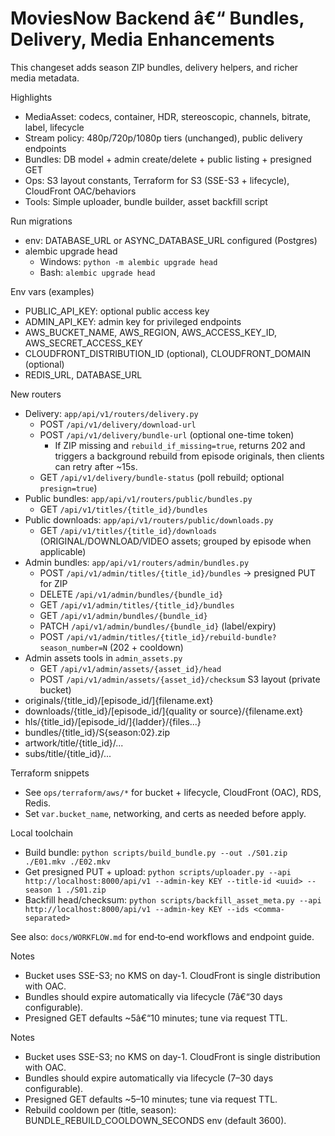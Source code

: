 ﻿# MoviesNow Backend â€“ Bundles, Delivery, Media Enhancements

This changeset adds season ZIP bundles, delivery helpers, and richer media metadata.

Highlights
- MediaAsset: codecs, container, HDR, stereoscopic, channels, bitrate, label, lifecycle
- Stream policy: 480p/720p/1080p tiers (unchanged), public delivery endpoints
- Bundles: DB model + admin create/delete + public listing + presigned GET
- Ops: S3 layout constants, Terraform for S3 (SSE-S3 + lifecycle), CloudFront OAC/behaviors
- Tools: Simple uploader, bundle builder, asset backfill script

Run migrations
- env: DATABASE_URL or ASYNC_DATABASE_URL configured (Postgres)
- alembic upgrade head
  - Windows: `python -m alembic upgrade head`
  - Bash: `alembic upgrade head`

Env vars (examples)
- PUBLIC_API_KEY: optional public access key
- ADMIN_API_KEY: admin key for privileged endpoints
- AWS_BUCKET_NAME, AWS_REGION, AWS_ACCESS_KEY_ID, AWS_SECRET_ACCESS_KEY
- CLOUDFRONT_DISTRIBUTION_ID (optional), CLOUDFRONT_DOMAIN (optional)
- REDIS_URL, DATABASE_URL

New routers
- Delivery: `app/api/v1/routers/delivery.py`
  - POST `/api/v1/delivery/download-url`
  - POST `/api/v1/delivery/bundle-url` (optional one-time token)
    - If ZIP missing and `rebuild_if_missing=true`, returns 202 and triggers a background rebuild from episode originals, then clients can retry after ~15s.
  - GET `/api/v1/delivery/bundle-status` (poll rebuild; optional `presign=true`)
- Public bundles: `app/api/v1/routers/public/bundles.py`
  - GET `/api/v1/titles/{title_id}/bundles`
- Public downloads: `app/api/v1/routers/public/downloads.py`
  - GET `/api/v1/titles/{title_id}/downloads` (ORIGINAL/DOWNLOAD/VIDEO assets; grouped by episode when applicable)
- Admin bundles: `app/api/v1/routers/admin/bundles.py`
  - POST `/api/v1/admin/titles/{title_id}/bundles` → presigned PUT for ZIP
  - DELETE `/api/v1/admin/bundles/{bundle_id}`
  - GET `/api/v1/admin/titles/{title_id}/bundles`
  - GET `/api/v1/admin/bundles/{bundle_id}`
  - PATCH `/api/v1/admin/bundles/{bundle_id}` (label/expiry)
  - POST `/api/v1/admin/titles/{title_id}/rebuild-bundle?season_number=N` (202 + cooldown)
- Admin assets tools in `admin_assets.py`
  - GET `/api/v1/admin/assets/{asset_id}/head`
  - POST `/api/v1/admin/assets/{asset_id}/checksum`
S3 layout (private bucket)
- originals/{title_id}/[episode_id/]{filename.ext}
- downloads/{title_id}/[episode_id/]{quality or source}/{filename.ext}
- hls/{title_id}/[episode_id/]{ladder}/{files...}
- bundles/{title_id}/S{season:02}.zip
- artwork/title/{title_id}/...
- subs/title/{title_id}/...

Terraform snippets
- See `ops/terraform/aws/*` for bucket + lifecycle, CloudFront (OAC), RDS, Redis.
- Set `var.bucket_name`, networking, and certs as needed before apply.

Local toolchain
- Build bundle: `python scripts/build_bundle.py --out ./S01.zip ./E01.mkv ./E02.mkv`
- Get presigned PUT + upload: `python scripts/uploader.py --api http://localhost:8000/api/v1 --admin-key KEY --title-id <uuid> --season 1 ./S01.zip`
- Backfill head/checksum: `python scripts/backfill_asset_meta.py --api http://localhost:8000/api/v1 --admin-key KEY --ids <comma-separated>`

See also: `docs/WORKFLOW.md` for end‑to‑end workflows and endpoint guide.

Notes
- Bucket uses SSE-S3; no KMS on day-1. CloudFront is single distribution with OAC.
- Bundles should expire automatically via lifecycle (7â€“30 days configurable).
- Presigned GET defaults ~5â€“10 minutes; tune via request TTL.

Notes
- Bucket uses SSE-S3; no KMS on day-1. CloudFront is single distribution with OAC.
- Bundles should expire automatically via lifecycle (7–30 days configurable).
- Presigned GET defaults ~5–10 minutes; tune via request TTL.
- Rebuild cooldown per (title, season): BUNDLE_REBUILD_COOLDOWN_SECONDS env (default 3600).
